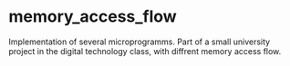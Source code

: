 # memory_access_flow
Implementation of several microprogramms.
Part of a small university project in the digital technology class, with diffrent memory access flow.
